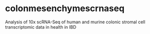 # colonmesenchymescrnaseq
Analysis of 10x scRNA-Seq of human and murine colonic stromal cell transcriptomic data in health in IBD
